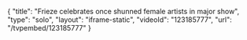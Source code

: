 {
    "title": "Frieze celebrates once shunned female artists in major show",
    "type": "solo",
    "layout": "iframe-static",
    "videoId": "123185777",
    "url": "\/tvpembed\/123185777"
}
